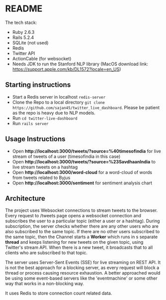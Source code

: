 # README

The tech stack:

* Ruby 2.6.3
* Rails 5.2.4
* SQLite (not used)
* Redis
* Twitter API
* ActionCable (for websocket)
* Needs JDK to run the Stanford NLP library (MacOS download link: https://support.apple.com/kb/DL1572?locale=en_US)

## Starting instructions

* Start a Redis server in localhost `redis-server`
* Clone the Repo to a local directory `git clone https://github.com/sajan45/twitter_live_dashboard`. Please be patient as the repo is heavy due to NLP models.
* Run `cd twitter-live-dashboard`
* Run `rails server`

## Usage Instructions
* Open **http://localhost:3000/tweets/?source=%40timesofindia** for live stream of tweets of a user (timesofindia in this case)
* Open **http://localhost:3000/tweets/?source=%23SavdhaanIndia** to live stream tweets on a hashtag
* Open **http://localhost:3000/word-cloud** for a word-cloud of words from tweets related to Byjus
* Open **http://localhost:3000/sentiment** for sentiment analysis chart

## Architecture

The project uses Websocket connections to stream tweets to the browser. Every request to /tweets page opens a websocket connection and subscribes the user to a particular topic (either a user or a hashtag). During subscription, the server checks whether there are any other users who are also subscribed to the same topic. If there are no other users subscribed to the same topic, then the Channel starts a **Worker** which runs in s separate **thread** and keeps listening for new tweets on the given topic, using Twitter's stream API.  When there is a new tweet, it broadcasts that to all clients who are subscribed to that topic.

The server uses Server-Sent Events (SSE) for live streaming on REST API. It is not the best approach for a blocking server, as every request will block a thread or process causing resource exhaustion. A better approached would be using some event-based servers like the 'eventmachine' or some other way that works in a non-blocking way.

It uses Redis to store connection count related data.
